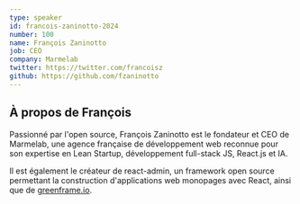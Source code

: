 ```yaml
---
type: speaker
id: francois-zaninotto-2024
number: 100
name: François Zaninotto
job: CEO
company: Marmelab
twitter: https://twitter.com/francoisz
github: https://github.com/fzaninotto
---
```


## À propos de François

Passionné par l'open source, François Zaninotto est le fondateur et CEO de Marmelab, une agence française de développement web reconnue pour son expertise en Lean Startup, développement full-stack JS, React.js et IA.

Il est également le créateur de react-admin, un framework open source permettant la construction d'applications web monopages avec React, ainsi que de [greenframe.io](https://greenframe.io/).